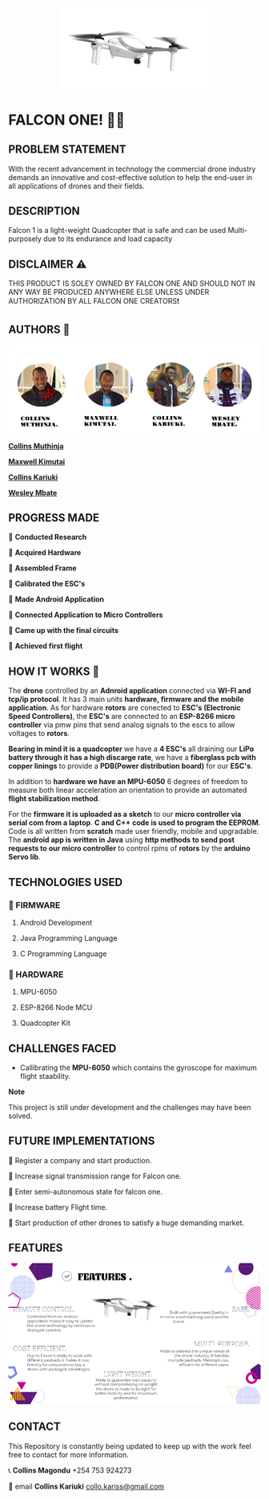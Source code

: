 <p align="center">
<img align="centre" width="300" src="Spec.md/drone.gif" alt="Drone GIF" />
<p>

# FALCON ONE! :helicopter::dash:

## PROBLEM STATEMENT

With the recent advancement in technology the commercial drone industry demands an innovative and cost-effective solution to help the end-user in all applications of drones and their fields. 

## DESCRIPTION 

Falcon 1 is a light-weight Quadcopter that is safe and can be used Multi-purposely due to its endurance and load capacity

## DISCLAIMER :warning:

THIS PRODUCT IS SOLEY OWNED BY FALCON ONE AND SHOULD NOT IN ANY WAY BE PRODUCED ANYWHERE ELSE UNLESS UNDER AUTHORIZATION BY ALL FALCON ONE CREATORS:exclamation:

## AUTHORS :memo:

<p align="center">
<img align="centre" src="Spec.md/Disp1.png" alt="Images of creators" />
<p>

**[Collins Muthinja](https://github.com/Magz8984)**

**[Maxwell Kimutai](https://github.com/maxwellkimutai)**

**[Collins Kariuki](https://github.com/zecollokaris)**

**[Wesley Mbate](https://github.com/Wess58)**


## PROGRESS MADE

:pushpin: **Conducted Research**

:pushpin: **Acquired Hardware**

:pushpin: **Assembled Frame**

:pushpin: **Calibrated the ESC's**

:pushpin: **Made Android Application**

:pushpin: **Connected Application to Micro Controllers**

:pushpin: **Came up with the final circuits**

:pushpin: **Achieved first flight**

## HOW IT WORKS :rocket:

The **drone** controlled by an **Adnroid application** connected via **WI-FI and tcp/ip protocol**. It has 3 main units **hardware, firmware and the mobile application**. As for hardware **rotors** are conected to **ESC's (Electronic Speed Controllers)**, the **ESC's** are connected to an **ESP-8266 micro controller** via pmw pins that send analog signals to the escs to allow voltages to **rotors**.

**Bearing in mind it is a quadcopter** we have a **4 ESC's** all draining our **LiPo battery through it has a high discarge rate**, we have a **fiberglass pcb with copper linings** to provide a **PDB(Power distribution board)** for our **ESC's**.

In addition to **hardware we have an MPU-6050** 6 degrees of freedom to measure both linear acceleration an orientation to provide an automated **flight stabilization method**.

For the **firmware it is uploaded as a sketch** to our **micro controller via serial com from a laptop**. **C and C++ code is used to program the EEPROM**. Code is all written from **scratch** made user friendly, mobile and upgradable. The **android app is written in Java** using **http methods to send post requests to our micro controller** to control rpms of **rotors** by the **arduino Servo lib**.


## TECHNOLOGIES USED

### :open_file_folder: FIRMWARE

1. Android Development

2. Java Programming Language

3. C Programming Language

### :open_file_folder: HARDWARE

1. MPU-6050

2. ESP-8266 Node MCU

3. Quadcopter Kit

## CHALLENGES FACED

- Callibrating the **MPU-6050** which contains the gyroscope for maximum flight staability.

**Note**

This project is still under development and the challenges may have been solved.

## FUTURE IMPLEMENTATIONS

:small_blue_diamond: Register a company and start production.

:small_blue_diamond: Increase signal transmission range for Falcon one.

:small_blue_diamond: Enter semi-autonomous state for falcon one.

:small_blue_diamond: Increase battery Flight time.

:small_blue_diamond: Start production of other drones to satisfy a huge demanding market. 

## FEATURES

<p align="center">
<img align="centre" src="Spec.md/Disp2.png" alt="Images of creators" />
<p>

## CONTACT

This Repository is constantly being updated to keep up with the work feel free to contact for more information.

:telephone_receiver: **Collins Magondu** +254 753 924273

:incoming_envelope: email **Collins Kariuki** collo.kariss@gmail.com